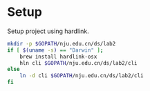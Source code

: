 # Setup

Setup project using hardlink.
```bash
mkdir -p $GOPATH/nju.edu.cn/ds/lab2
if [ $(uname -s) == "Darwin" ];
    brew install hardlink-osx
    hln cli $GOPATH/nju.edu.cn/ds/lab2/cli
else
    ln -d cli $GOPATH/nju.edu.cn/ds/lab2/cli
fi
```
